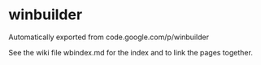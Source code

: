 # winbuilder
Automatically exported from code.google.com/p/winbuilder

See the wiki file wbindex.md for the index and to link the pages together.
